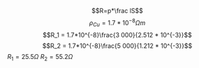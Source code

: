 $$R=p*\frac lS$$
$$\rho _{Cu} = 1.7 * 10^{-8} \Omega m$$
$$R_1 = 1.7*10^{-8}\frac{3 000}{2.512 * 10^{-3}}$$
$$R_2 = 1.7*10^{-8}\frac{5 000}{1.212 * 10^{-3}}$$
$R_1 = 25.5\Omega$
$R_2 = 55.2 \Omega$